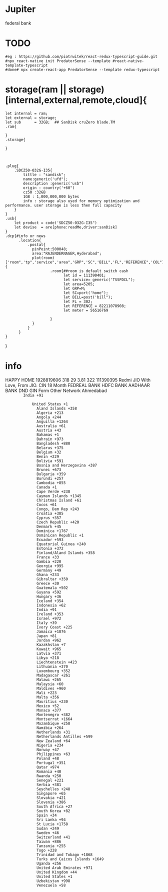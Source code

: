 # Jupiter
federal bank
# TODO
    #eg : https://github.com/piotrwitek/react-redux-typescript-guide.git
    #npx react-native init PredatorSense --template #react-native-template-typescript
    #done# npx create-react-app PredatorSense --template redux-typescript
# storage(ram || storage)[internal,external,remote,cloud]{
    let internal = ram;
    let external = storage;
    let sub      = 32GB;  ## SanDisk cruZero blade.TM
    .ram{

    }
    .storage{

    }
    
    
    
    .plug{
        .SDCZ50-032G-I35{
            tittle : "sandisk";
            name:generic('ufd");
            description :generic('usb")
            origin : country('+60")
            cz50 :32GB
            1GB : 1,000,000,000 bytes
            info : storage also used for memory optimization and performance. user storage is less then full capacity
        }
    }
    .usb{
        let product = code('SDCZ50-032G-I35")
        let devise  = are[phone:readMe,driver:sanDisk]
    }
    .dcp{#info or news
          .location{
              .postal{
                pinPoint:500048;
                area:"RAJENDERNAGER,Hyderabad";
                plot(room)['room",'tp",'service",'area",'GRP",'SC",'BILL",'FL",'REFERENCE",'COL"]{
                        .room{##room is default switch cash
                              let id = 111390401;
                              let service= generic('TSSPDCL");
                              let area=5205;
                              let GRP=M;
                              let SC=port('home");
                              let BILL=post('bill");
                              let FL = 302;
                              let REFERENCE = 82211078908;
                              let meter = 56516769

                        }
                }
              }
          }
    }
}
# info
<location>
<Postal>
    <pinPoint></pinPoint>
    <area></area>
    <plot>
      <room>
        <tp id="" >
          <!-- <service>TSSPDCL</service>
          <area>5205</area>
          <GRP>M</GRP>
          <SC.NO>5205-13853</SC.NO> 
          <BILL.NO>5205-13854</BILL.NO>-->
          <!-- <FL.NO>302</FL.NO> -->
          <REFERENCE.ID></REFERENCE.ID>
          <COL>HAPPY HOME</COL>
          <META>
              <!-- <METER.NO>56516769<METER.NO> -->
              <KWH><PREVIOUS>19288</PREVIOUS><PRESENT>19606</PRESENT></KWH>
              <UNITS>318</UNITS>
              <DAYS>29</DAYS>
              <RMD>3.81</RMD>
              <AAO><ERO>322</ERO></AAO>
          <META>
          <USC>111390395</USC>
        </tp>
        <contacts value="passport@v4904657">
          <tel value="+1947">
            <aadhaar value="7240.5889.1408">
              <phone value="user@olivewood">Redmi</phone>
              <cell>
                <numbers value="num@9937090484">JIO</numbers>
                <iccid value="id@89918610400285549615">With Love, From JIO.<iccid>
                <vpn value="bcapd7363q@U72900GJ2007PLC105869">CIN</vpn>
                <pkd>
                  <date value="date@14-04-2022">
                    <exp>
                      <validity value="date@14-10-2023">18 Month</validity>
                    </exp>
                  </date>
                  <security value="jupiter@517">
                    <bank value="upi@9937090484">
                       <fedreal value="SBF011451021@4481-9800-5246-5914">FEDREAL BANK</fedreal>
                       <hdfc    value="MCTP11780721@4160-2108-3203-8155">HDFC BANK</hdfc>
                       <aadhaar value="INDOD10U1622@1947-7240-5889-1408">AADHAAR BANK</aadhaar>
                    </bank>
                  </security>
                  <care value="consumer@198">DND</care>
                  <information value="general@199">GIN</information>
                  <networks value="from@1800-889-9999">Form Other Network</networks>
                  <email value="care@jio.com"></email>
                  <office value="registered@380006" >Ahmedabad</office>
                </pkd>
              </cell>
            </aadhaar>
          <tel>
        </contacts>
      </room>
    </plot>
</Postal>
<country class="form-select" autocomplete="tel-country-code" name="countrycode" id="countrycode" data-target="two-factor-setup-verification.countryCodeSelect">
<switch key="?passort=#####" >
      <code>
        <default><break value="+91">India +91</break></default>
        <case>
            <break value="+1">United States +1</break>
              <break value="+358">Aland Islands +358</break>
              <break value="+213">Algeria +213</break>
              <break value="+244">Angola +244</break>
              <break value="+1264">Anguilla +1264</break>
              <break value="+61">Australia +61</break>
              <break value="+43">Austria +43</break>
              <break value="+1">Bahamas +1</break>
              <break value="+973">Bahrain +973</break>
              <break value="+880">Bangladesh +880</break>
              <break value="+375">Belarus +375</break>
              <break value="+32">Belgium +32</break>
              <break value="+229">Benin +229</break>
              <break value="+591">Bolivia +591</break>
              <break value="+387">Bosnia and Herzegovina +387</break>
              <break value="+673">Brunei +673</break>
              <break value="+359">Bulgaria +359</break>
              <break value="+257">Burundi +257</break>
              <break value="+855">Cambodia +855</break>
              <break value="+1">Canada +1</break>
              <break value="+238">Cape Verde +238</break>
              <break value="+1345">Cayman Islands +1345</break>
              <break value="+61">Christmas Island +61</break>
              <break value="+61">Cocos +61</break>
              <break value="+243">Congo, Dem Rep +243</break>
              <break value="+385">Croatia +385</break>
              <break value="+357">Cyprus +357</break>
              <break value="+420">Czech Republic +420</break>
              <break value="+45">Denmark +45</break>
              <break value="+1767">Dominica +1767</break>
              <break value="+1">Dominican Republic +1</break>
              <break value="+593">Ecuador +593</break>
              <break value="+240">Equatorial Guinea +240</break>
              <break value="+372">Estonia +372</break>
              <break value="+358">Finland/Aland Islands +358</break>
              <break value="+33">France +33</break>
              <break value="+220">Gambia +220</break>
              <break value="+995">Georgia +995</break>
              <break value="+49">Germany +49</break>
              <break value="+233">Ghana +233</break>
              <break value="+350">Gibraltar +350</break>
              <break value="+30">Greece +30</break>
              <break value="+502">Guatemala +502</break>
              <break value="+592">Guyana +592</break>
              <break value="+36">Hungary +36</break>
              <break value="+354">Iceland +354</break>
              <break value="+62">Indonesia +62</break>
              <break value="+91">India +91</break>
              <break value="+353">Ireland +353</break>
              <break value="+972">Israel +972</break>
              <break value="+39">Italy +39</break>
              <break value="+225">Ivory Coast +225</break>
              <break value="+1876">Jamaica +1876</break>
              <break value="+81">Japan +81</break>
              <break value="+962">Jordan +962</break>
              <break value="+7">Kazakhstan +7</break>
              <break value="+965">Kuwait +965</break>
              <break value="+371">Latvia +371</break>
              <break value="+218">Libya +218</break>
              <break value="+423">Liechtenstein +423</break>
              <break value="+370">Lithuania +370</break>
              <break value="+352">Luxembourg +352</break>
              <break value="+261">Madagascar +261</break>
              <break value="+265">Malawi +265</break>
              <break value="+60">Malaysia +60</break>
              <break value="+960">Maldives +960</break>
              <break value="+223">Mali +223</break>
              <break value="+356">Malta +356</break>
              <break value="+230">Mauritius +230</break>
              <break value="+52">Mexico +52</break>
              <break value="+377">Monaco +377</break>
              <break value="+382">Montenegro +382</break>
              <break value="+1664">Montserrat +1664</break>
              <break value="+258">Mozambique +258</break>
              <break value="+264">Namibia +264</break>
              <break value="+31">Netherlands +31</break>
              <break value="+599">Netherlands Antilles +599</break>
              <break value="+64">New Zealand +64</break>
              <break value="+234">Nigeria +234</break>
              <break value="+47">Norway +47</break>
              <break value="+63">Philippines +63</break>
              <break value="+48">Poland +48</break>
              <break value="+351">Portugal +351</break>
              <break value="+974">Qatar +974</break>
              <break value="+40">Romania +40</break>
              <break value="+250">Rwanda +250</break>
              <break value="+221">Senegal +221</break>
              <break value="+381">Serbia +381</break>
              <break value="+248">Seychelles +248</break>
              <break value="+65">Singapore +65</break>
              <break value="+421">Slovakia +421</break>
              <break value="+386">Slovenia +386</break>
              <break value="+27">South Africa +27</break>
              <break value="+82">South Korea +82</break>
              <break value="+34">Spain +34</break>
              <break value="+94">Sri Lanka +94</break>
              <break value="+1758">St Lucia +1758</break>
              <break value="+249">Sudan +249</break>
              <break value="+46">Sweden +46</break>
              <break value="+41">Switzerland +41</break>
              <break value="+886">Taiwan +886</break>
              <break value="+255">Tanzania +255</break>
              <break value="+228">Togo +228</break>
              <break value="+1868">Trinidad and Tobago +1868</break>
              <break value="+1649">Turks and Caicos Islands +1649</break>
              <break value="+256">Uganda +256</break>
              <break value="+971">United Arab Emirates +971</break>
              <break value="+44">United Kingdom +44</break>
              <break value="+1">United States +1</break>
              <break value="+998">Uzbekistan +998</break>
              <break value="+58">Venezuela +58</break></case>
<case>
</code>
</country>
          
</location>

